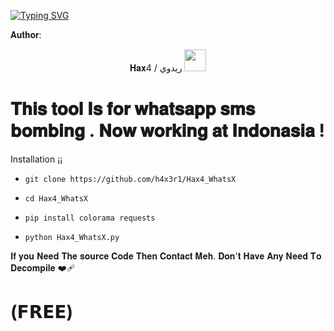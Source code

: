 [![Typing SVG](https://readme-typing-svg.demolab.com?font=Fira+Code&pause=1000&color=00F709&width=435&lines=ADVANCED+WHATSAPP+SMS+BOMBING+TOOL)](https://git.io/typing-svg)

𝐀𝐮𝐭𝐡𝐨𝐫:
<p align="center">
𝐇𝐚𝐱4 / ريدوي  <img src="https://emojis.slackmojis.com/emojis/images/1588315024/8823/hyperkitty.gif" width="35px"></i></b></h2>



# 𝐓𝐡𝐢𝐬 𝐭𝐨𝐨𝐥 𝐈𝐬 𝐟𝐨𝐫 𝐰𝐡𝐚𝐭𝐬𝐚𝐩𝐩 𝐬𝐦𝐬 𝐛𝐨𝐦𝐛𝐢𝐧𝐠 . 𝐍𝐨𝐰 𝐰𝐨𝐫𝐤𝐢𝐧𝐠 𝐚𝐭 𝐈𝐧𝐝𝐨𝐧𝐚𝐬𝐢𝐚 !



Installation ¡¡

* `git clone https://github.com/h4x3r1/Hax4_WhatsX`

* `cd Hax4_WhatsX`

* `pip install colorama
requests`

* `python Hax4_WhatsX.py`


𝐈𝐟 𝐲𝐨𝐮 𝐍𝐞𝐞𝐝 𝐓𝐡𝐞 𝐬𝐨𝐮𝐫𝐜𝐞 𝐂𝐨𝐝𝐞 𝐓𝐡𝐞𝐧 𝐂𝐨𝐧𝐭𝐚𝐜𝐭 𝐌𝐞𝐡. 𝐃𝐨𝐧'𝐭 𝐇𝐚𝐯𝐞 𝐀𝐧𝐲 𝐍𝐞𝐞𝐝 𝐓𝐨 𝐃𝐞𝐜𝐨𝐦𝐩𝐢𝐥𝐞 ❤️‍🩹

# (𝗙𝗥𝗘𝗘)
